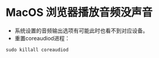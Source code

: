 # MacOS 浏览器播放音频没声音

* 系统设置的音频输出选项有可能此时也看不到对应设备。
* 重置coreaudiod进程：

```
sudo killall coreaudiod
```

